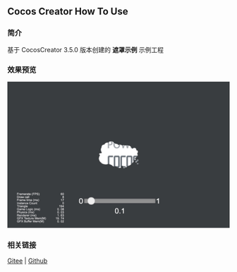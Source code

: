 ## Cocos Creator How To Use

### 简介

基于 CocosCreator 3.5.0 版本创建的 **遮罩示例** 示例工程

### 效果预览
![image](../../../image/202203/2022030205.jpg)

### 相关链接
[Gitee](https://gitee.com/mirrors_cocos-creator/example-cases/tree/v2.4.3/assets/cases/02_ui/15_mask) | [Github](https://github.com/cocos-creator/example-cases/tree/v2.4.3/assets/cases/02_ui/15_mask)